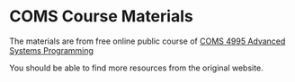 # COMS Course Materials

The materials are from free online public course of [COMS 4995 Advanced Systems Programming](https://cs4157.github.io/www/2024-1/)

You should be able to find more resources from the original website.

